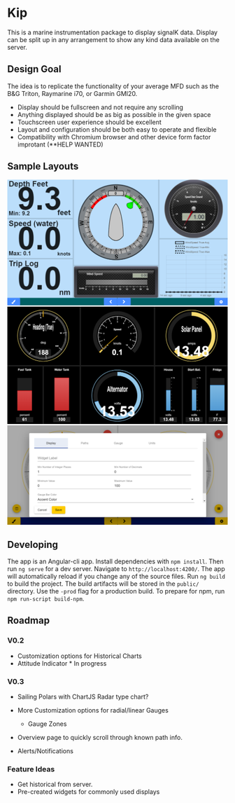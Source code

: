 # Kip

This is a marine instrumentation package to display signalK data. Display can be split up in any arrangement to show any kind data available on the server. 

## Design Goal

The idea is to replicate the functionality of your average MFD such as the B&G Triton, Raymarine i70, or Garmin GMI20.
- Display should be fullscreen and not require any scrolling
- Anything displayed should be as big as possible in the given space
- Touchscreen user experience should be excellent
- Layout and configuration should be both easy to operate and flexible
- Compatibility with Chromium browser and other device form factor improtant (**HELP WANTED)  

## Sample Layouts

<p align="center"><img src="./GaugeSample0.png"><img src="./GaugeSample1.png"><img src="./GaugeSample2.png"></p>

## Developing

The app is an Angular-cli app. Install dependencies with `npm install`. Then run `ng serve` for a dev server. Navigate to `http://localhost:4200/`. The app will automatically reload if you change any of the source files. Run `ng build` to build the project. The build artifacts will be stored in the `public/` directory. Use the `-prod` flag for a production build. To prepare for npm, run `npm run-script build-npm`.



## Roadmap



### V0.2
* Customization options for Historical Charts
* Attitude Indicator * In progress

### V0.3
 * Sailing Polars with ChartJS Radar type chart?
 * More Customization options for radial/linear Gauges
    * Gauge Zones
 
 * Overview page to quickly scroll through known path info.
 * Alerts/Notifications
 
### Feature Ideas
 * Get historical from server.
 * Pre-created widgets for commonly used displays

 

